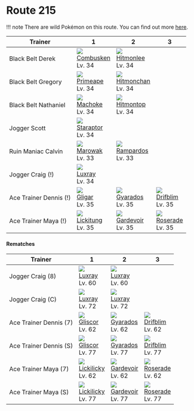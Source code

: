 # Route 215

!!! note
    There are wild Pokémon on this route. You can find out more [here](../../wild_pokemon/route_215/).


Trainer                | 1                                    | 2                                    | 3
---                    | ---                                  | ---                                  | ---
Black Belt Derek       | ![][256]<br> [Combusken]<br> Lv. 34  | ![][106]<br> [Hitmonlee]<br> Lv. 34
Black Belt Gregory     | ![][057]<br> [Primeape]<br> Lv. 34   | ![][107]<br> [Hitmonchan]<br> Lv. 34
Black Belt Nathaniel   | ![][067]<br> [Machoke]<br> Lv. 34    | ![][237]<br> [Hitmontop]<br> Lv. 34
Jogger Scott           | ![][398]<br> [Staraptor]<br> Lv. 34
Ruin Maniac Calvin     | ![][105]<br> [Marowak]<br> Lv. 33    | ![][409]<br> [Rampardos]<br> Lv. 33
Jogger Craig (!)       | ![][405]<br> [Luxray]<br> Lv. 34
Ace Trainer Dennis (!) | ![][207]<br> [Gligar]<br> Lv. 35     | ![][130]<br> [Gyarados]<br> Lv. 35   | ![][426]<br> [Drifblim]<br> Lv. 35
Ace Trainer Maya (!)   | ![][108]<br> [Lickitung]<br> Lv. 35  | ![][282]<br> [Gardevoir]<br> Lv. 35  | ![][407]<br> [Roserade]<br> Lv. 35

#### Rematches

Trainer                | 1                                    | 2                                    | 3
---                    | ---                                  | ---                                  | ---
Jogger Craig (8)       | ![][405]<br> [Luxray]<br> Lv. 60     | ![][405]<br> [Luxray]<br> Lv. 60
Jogger Craig (C)       | ![][405]<br> [Luxray]<br> Lv. 72     | ![][405]<br> [Luxray]<br> Lv. 72
Ace Trainer Dennis (7) | ![][472]<br> [Gliscor]<br> Lv. 62    | ![][130]<br> [Gyarados]<br> Lv. 62   | ![][426]<br> [Drifblim]<br> Lv. 62
Ace Trainer Dennis (S) | ![][472]<br> [Gliscor]<br> Lv. 77    | ![][130]<br> [Gyarados]<br> Lv. 77   | ![][426]<br> [Drifblim]<br> Lv. 77
Ace Trainer Maya (7)   | ![][463]<br> [Lickilicky]<br> Lv. 62 | ![][282]<br> [Gardevoir]<br> Lv. 62  | ![][407]<br> [Roserade]<br> Lv. 62
Ace Trainer Maya (S)   | ![][463]<br> [Lickilicky]<br> Lv. 77 | ![][282]<br> [Gardevoir]<br> Lv. 77  | ![][407]<br> [Roserade]<br> Lv. 77



[Primeape]: ../../pokemon_changes/057/
[Machoke]: ../../pokemon_changes/067/
[Marowak]: ../../pokemon_changes/105/
[Hitmonlee]: ../../pokemon_changes/106/
[Hitmonchan]: ../../pokemon_changes/107/
[Lickitung]: ../../pokemon_changes/108/
[Gyarados]: ../../pokemon_changes/130/
[Gligar]: ../../pokemon_changes/207/
[Hitmontop]: ../../pokemon_changes/237/
[Combusken]: ../../pokemon_changes/256/
[Gardevoir]: ../../pokemon_changes/282/
[Staraptor]: ../../pokemon_changes/398/
[Luxray]: ../../pokemon_changes/405/
[Roserade]: ../../pokemon_changes/407/
[Rampardos]: ../../pokemon_changes/409/
[Drifblim]: ../../pokemon_changes/426/
[Lickilicky]: ../../pokemon_changes/463/
[Gliscor]: ../../pokemon_changes/472/
[057]: ../img/pokemon/057.png
[067]: ../img/pokemon/067.png
[105]: ../img/pokemon/105.png
[106]: ../img/pokemon/106.png
[107]: ../img/pokemon/107.png
[108]: ../img/pokemon/108.png
[130]: ../img/pokemon/130.png
[207]: ../img/pokemon/207.png
[237]: ../img/pokemon/237.png
[256]: ../img/pokemon/256.png
[282]: ../img/pokemon/282.png
[398]: ../img/pokemon/398.png
[405]: ../img/pokemon/405.png
[407]: ../img/pokemon/407.png
[409]: ../img/pokemon/409.png
[426]: ../img/pokemon/426.png
[463]: ../img/pokemon/463.png
[472]: ../img/pokemon/472.png

